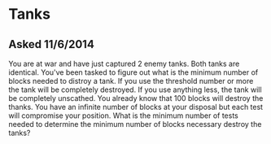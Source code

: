 # Tanks
## Asked 11/6/2014

You are at war and have just captured 2 enemy tanks. Both tanks are identical. You've been tasked to figure out what is the minimum number of blocks needed to distroy a tank. If you use the threshold number or more the tank will be completely destroyed. If you use anything less, the tank will be completely unscathed. You already know that 100 blocks will destroy the thanks. You have an infinite number of blocks at your disposal but each test will compromise your position. What is the minimum number of tests needed to determine the minimum number of blocks necessary destroy the tanks?
